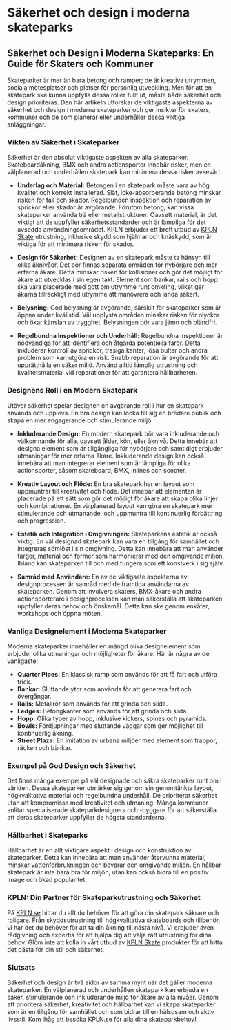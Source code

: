 # Säkerhet och design i moderna skateparks

## Säkerhet och Design i Moderna Skateparks: En Guide för Skaters och Kommuner

Skateparker är mer än bara betong och ramper; de är kreativa utrymmen, sociala mötesplatser och platser för personlig utveckling. Men för att en skatepark ska kunna uppfylla dessa roller fullt ut, måste både säkerhet och design prioriteras. Den här artikeln utforskar de viktigaste aspekterna av säkerhet och design i moderna skateparker och ger insikter för skaters, kommuner och de som planerar eller underhåller dessa viktiga anläggningar.

### Vikten av Säkerhet i Skateparker

Säkerhet är den absolut viktigaste aspekten av alla skateparker. Skateboardåkning, BMX och andra actionsporter innebär risker, men en välplanerad och underhållen skatepark kan minimera dessa risker avsevärt.

*   **Underlag och Material:** Betongen i en skatepark måste vara av hög kvalitet och korrekt installerad. Slät, icke-absorberande betong minskar risken för fall och skador. Regelbunden inspektion och reparation av sprickor eller skador är avgörande. Förutom betong, kan vissa skateparker använda trä eller metallstrukturer. Oavsett material, är det viktigt att de uppfyller säkerhetsstandarder och är lämpliga för det avsedda användningsområdet. KPLN erbjuder ett brett utbud av [KPLN Skate](https://www.kpln.se/category/skate) utrustning, inklusive skydd som hjälmar och knäskydd, som är viktiga för att minimera risken för skador.

*   **Design för Säkerhet:** Designen av en skatepark måste ta hänsyn till olika åknivåer. Det bör finnas separata områden för nybörjare och mer erfarna åkare. Detta minskar risken för kollisioner och gör det möjligt för åkare att utvecklas i sin egen takt. Element som bankar, rails och hopp ska vara placerade med gott om utrymme runt omkring, vilket ger åkarna tillräckligt med utrymme att manövrera och landa säkert.

*   **Belysning:** God belysning är avgörande, särskilt för skateparker som är öppna under kvällstid. Väl upplysta områden minskar risken för olyckor och ökar känslan av trygghet. Belysningen bör vara jämn och bländfri.

*   **Regelbundna Inspektioner och Underhåll:** Regelbundna inspektioner är nödvändiga för att identifiera och åtgärda potentiella faror. Detta inkluderar kontroll av sprickor, trasiga kanter, lösa bultar och andra problem som kan utgöra en risk. Snabb reparation är avgörande för att upprätthålla en säker miljö. Använd alltid lämplig utrustning och kvalitetsmaterial vid reparationer för att garantera hållbarheten.

### Designens Roll i en Modern Skatepark

Utöver säkerhet spelar designen en avgörande roll i hur en skatepark används och upplevs. En bra design kan locka till sig en bredare publik och skapa en mer engagerande och stimulerande miljö.

*   **Inkluderande Design:** En modern skatepark bör vara inkluderande och välkomnande för alla, oavsett ålder, kön, eller åknivå. Detta innebär att designa element som är tillgängliga för nybörjare och samtidigt erbjuder utmaningar för mer erfarna åkare. Inkluderande design kan också innebära att man integrerar element som är lämpliga för olika actionsporter, såsom skateboard, BMX, inlines och scooter.

*   **Kreativ Layout och Flöde:** En bra skatepark har en layout som uppmuntrar till kreativitet och flöde. Det innebär att elementen är placerade på ett sätt som gör det möjligt för åkare att skapa olika linjer och kombinationer. En välplanerad layout kan göra en skatepark mer stimulerande och utmanande, och uppmuntra till kontinuerlig förbättring och progression.

*   **Estetik och Integration i Omgivningen:** Skateparkens estetik är också viktig. En väl designad skatepark kan vara en tillgång för samhället och integreras sömlöst i sin omgivning. Detta kan innebära att man använder färger, material och former som harmonierar med den omgivande miljön. Ibland kan skateparken till och med fungera som ett konstverk i sig själv.

*   **Samråd med Användare:** En av de viktigaste aspekterna av designprocessen är samråd med de framtida användarna av skateparken. Genom att involvera skaters, BMX-åkare och andra actionsporterare i designprocessen kan man säkerställa att skateparken uppfyller deras behov och önskemål. Detta kan ske genom enkäter, workshops och öppna möten.

### Vanliga Designelement i Moderna Skateparker

Moderna skateparker innehåller en mängd olika designelement som erbjuder olika utmaningar och möjligheter för åkare. Här är några av de vanligaste:

*   **Quarter Pipes:** En klassisk ramp som används för att få fart och utföra trick.
*   **Bankar:** Sluttande ytor som används för att generera fart och övergångar.
*   **Rails:** Metallrör som används för att grinda och slida.
*   **Ledges:** Betongkanter som används för att grinda och slida.
*   **Hopp:** Olika typer av hopp, inklusive kickers, spines och pyramids.
*   **Bowls:** Fördjupningar med sluttande väggar som ger möjlighet till kontinuerlig åkning.
*   **Street Plaza:** En imitation av urbana miljöer med element som trappor, räcken och bänkar.

### Exempel på God Design och Säkerhet

Det finns många exempel på väl designade och säkra skateparker runt om i världen. Dessa skateparker utmärker sig genom sin genomtänkta layout, högkvalitativa material och regelbundna underhåll. De prioriterar säkerhet utan att kompromissa med kreativitet och utmaning. Många kommuner anlitar specialiserade skateparkdesigners och -byggare för att säkerställa att deras skateparker uppfyller de högsta standarderna.

### Hållbarhet i Skateparks

Hållbarhet är en allt viktigare aspekt i design och konstruktion av skateparker. Detta kan innebära att man använder återvunna material, minskar vattenförbrukningen och bevarar den omgivande miljön. En hållbar skatepark är inte bara bra för miljön, utan kan också bidra till en positiv image och ökad popularitet.

### KPLN: Din Partner för Skateparkutrustning och Säkerhet

På [KPLN.se](https://www.kpln.se) hittar du allt du behöver för att göra din skatepark säkrare och roligare. Från skyddsutrustning till högkvalitativa skateboards och tillbehör, vi har det du behöver för att ta din åkning till nästa nivå. Vi erbjuder även rådgivning och expertis för att hjälpa dig att välja rätt utrustning för dina behov. Glöm inte att kolla in vårt utbud av [KPLN Skate](https://www.kpln.se/category/skate) produkter för att hitta det bästa för din stil och säkerhet.

### Slutsats

Säkerhet och design är två sidor av samma mynt när det gäller moderna skateparker. En välplanerad och underhållen skatepark kan erbjuda en säker, stimulerande och inkluderande miljö för åkare av alla nivåer. Genom att prioritera säkerhet, kreativitet och hållbarhet kan vi skapa skateparker som är en tillgång för samhället och som bidrar till en hälsosam och aktiv livsstil. Kom ihåg att besöka [KPLN.se](https://www.kpln.se) för alla dina skateparkbehov!
